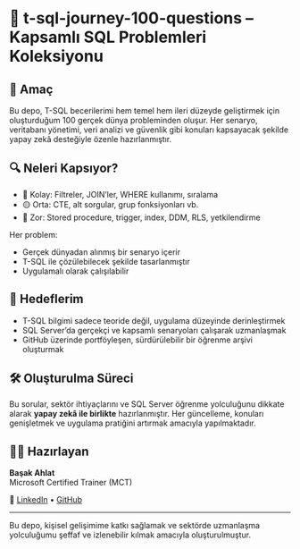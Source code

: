 # 🧠 t-sql-journey-100-questions – Kapsamlı SQL Problemleri Koleksiyonu

## 📌 Amaç

Bu depo, T-SQL becerilerimi hem temel hem ileri düzeyde geliştirmek için oluşturduğum 100 gerçek dünya probleminden oluşur. Her senaryo, veritabanı yönetimi, veri analizi ve güvenlik gibi konuları kapsayacak şekilde yapay zekâ desteğiyle özenle hazırlanmıştır.

## 🔍 Neleri Kapsıyor?

- 🔰 Kolay: Filtreler, JOIN’ler, WHERE kullanımı, sıralama
- 🟡 Orta: CTE, alt sorgular, grup fonksiyonları vb.
- 🔴 Zor: Stored procedure, trigger, index, DDM, RLS, yetkilendirme

Her problem:
- Gerçek dünyadan alınmış bir senaryo içerir
- T-SQL ile çözülebilecek şekilde tasarlanmıştır
- Uygulamalı olarak çalışılabilir

## 🎯 Hedeflerim

- T-SQL bilgimi sadece teoride değil, uygulama düzeyinde derinleştirmek  
- SQL Server’da gerçekçi ve kapsamlı senaryoları çalışarak uzmanlaşmak  
- GitHub üzerinde portföyleşen, sürdürülebilir bir öğrenme arşivi oluşturmak  

## 🛠️ Oluşturulma Süreci

Bu sorular, sektör ihtiyaçlarını ve SQL Server öğrenme yolculuğunu dikkate alarak **yapay zekâ ile birlikte** hazırlanmıştır. Her güncelleme, konuları genişletmek ve uygulama pratiğini artırmak amacıyla yapılmaktadır.

## 👩‍💻 Hazırlayan

**Başak Ahlat**  
Microsoft Certified Trainer (MCT)  

📎 [LinkedIn](https://www.linkedin.com/in/basak-ahlat/) • [GitHub](https://github.com/BasakAhlat)

---

Bu depo, kişisel gelişimime katkı sağlamak ve sektörde uzmanlaşma yolculuğumu şeffaf ve izlenebilir kılmak amacıyla oluşturulmuştur.
